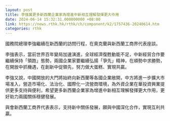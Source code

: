 ```yaml
---
layout: post
title: 李強冀更多新西蘭企業家為增進中新相互理解發揮更大作用
date: 2024-06-14 15:32:31.000000000 +08:00
link: https://news.rthk.hk/rthk/ch/component/k2/1757436-20240614.htm
categories: rthk
---
```


國務院總理李強繼續在新西蘭的訪問行程，在奧克蘭與新西蘭工商界代表座談。

李強表示，當前世界百年變局加速演進，全球經濟復甦動能不足，中新經貿合作要繼續保持「領跑」態勢，兩國企業家要繼續弘揚「爭先」精神，在順勢中求勝勢，在開放中抓機遇，在創新中促領先，努力做大蛋糕、實現共贏。

李強又說，中國開放的大門將始終向新西蘭等各國企業敞開，中方將進一步擴大市場准入，營造市場化、法治化、國際化一流營商環境，為外資企業在華投資興業提供更多支持與便利，希望更多新西蘭企業家為增進中新相互理解發揮更大作用，更好助力兩國關係穩健發展。

與會新西蘭工商界代表表示，支持新中關係發展，願與中國深化合作，實現互利共贏。
